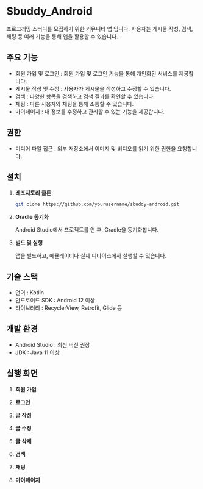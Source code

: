 # Sbuddy_Android
프로그래밍 스터디를 모집하기 위한 커뮤니티 앱 입니다. 사용자는 게시물 작성, 검색, 채팅 등 여러 기능을 통해 앱을 활용할 수 있습니다.


## 주요 기능
* 회원 가입 및 로그인 : 회원 가입 및 로그인 기능을 통해 개인화된 서비스를 제공합니다.
* 게시물 작성 및 수정 : 사용자가 게시물을 작성하고 수정할 수 있습니다.
* 검색 : 다양한 항목을 검색하고 검색 결과를 확인할 수 있습니다.
* 채팅 : 다른 사용자와 채팅을 통해 소통할 수 있습니다.
* 마이페이지 : 내 정보를 수정하고 관리할 수 있는 기능을 제공합니다.


## 권한
* 미디어 파일 접근 : 외부 저장소에서 이미지 및 비디오를 읽기 위한 권한을 요청합니다.


## 설치

1. **레포지토리 클론**

   ```bash
   git clone https://github.com/yourusername/sbuddy-android.git

2. **Gradle 동기화**

   Android Studio에서 프로젝트를 연 후, Gradle을 동기화합니다.

3. **빌드 및 실행**

    앱을 빌드하고, 에뮬레이터나 실제 디바이스에서 실행할 수 있습니다.


## 기술 스택

* 언어 : Kotlin
* 안드로이드 SDK : Android 12 이상
* 라이브러리 : RecyclerView, Retrofit, Glide 등


## 개발 환경

* Android Studio : 최신 버전 권장
* JDK : Java 11 이상


## 실행 화면

1. **회원 가입**

2. **로그인**

3. **글 작성**

4. **글 수정**

5. **글 삭제**

6. **검색**

7. **채팅**

8. **마이페이지**
  
